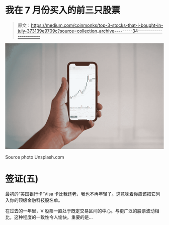# 我在 7 月份买入的前三只股票

> 原文：<https://medium.com/coinmonks/top-3-stocks-that-i-bought-in-july-373139e9709c?source=collection_archive---------34----------------------->

![](img/8d5a42f10dd9e5ab517293bbd3c39a69.png)

Source photo Unsplash.com

# 签证(五)

最初的“美国银行卡”Visa 卡比我还老，我也不再年轻了。这意味着你应该把它列入你的顶级金融科技股名单。

在过去的一年里，V 股票一直处于既定交易区间的中心。与更广泛的股票波动相比，这种程度的一致性令人愉快。重要的是…